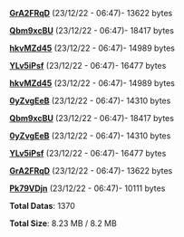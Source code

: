 [**GrA2FRqD**](/data/GrA2FRqD.txt) (23/12/22 - 06:47)- 13622 bytes

[**Qbm9xcBU**](/data/Qbm9xcBU.txt) (23/12/22 - 06:47)- 18417 bytes

[**hkvMZd45**](/data/hkvMZd45.txt) (23/12/22 - 06:47)- 14989 bytes

[**YLv5iPsf**](/data/YLv5iPsf.txt) (23/12/22 - 06:47)- 16477 bytes

[**hkvMZd45**](/data/hkvMZd45.txt) (23/12/22 - 06:47)- 14989 bytes

[**0yZvgEeB**](/data/0yZvgEeB.txt) (23/12/22 - 06:47)- 14310 bytes

[**Qbm9xcBU**](/data/Qbm9xcBU.txt) (23/12/22 - 06:47)- 18417 bytes

[**0yZvgEeB**](/data/0yZvgEeB.txt) (23/12/22 - 06:47)- 14310 bytes

[**YLv5iPsf**](/data/YLv5iPsf.txt) (23/12/22 - 06:47)- 16477 bytes

[**GrA2FRqD**](/data/GrA2FRqD.txt) (23/12/22 - 06:47)- 13622 bytes

[**Pk79VDjn**](/data/Pk79VDjn.txt) (23/12/22 - 06:47)- 10111 bytes

**Total Datas**: 1370

**Total Size**: 8.23 MB / 8.2 MB